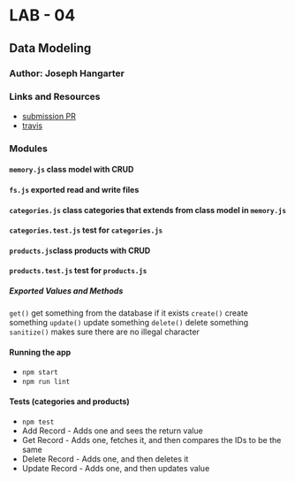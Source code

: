 # LAB - 04

## Data Modeling

### Author: Joseph Hangarter

### Links and Resources
* [submission PR](http://xyz.com)
* [travis](http://xyz.com)

### Modules
#### `memory.js` class model with CRUD
#### `fs.js` exported read and write files
#### `categories.js` class categories that extends from class model in `memory.js`
#### `categories.test.js` test for `categories.js`
#### `products.js`class products with CRUD
#### `products.test.js` test for `products.js`

##### Exported Values and Methods
`get()` get something from the database if it exists
`create()` create something
`update()` update something
`delete()` delete something
`sanitize()` makes sure there are no illegal character

#### Running the app
* `npm start`
* `npm run lint`
  
#### Tests (categories and products)
* `npm test`
* Add Record - Adds one and sees the return value
* Get Record - Adds one, fetches it, and then compares the IDs to be the same
* Delete Record - Adds one, and then deletes it
* Update Record - Adds one, and then updates value
